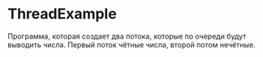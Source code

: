 # ThreadExample
Программа, которая создает два потока,
которые по очереди будут выводить числа.
Первый поток чётные числа, 
второй потом нечётные.